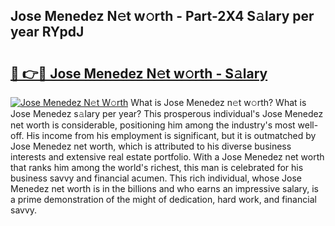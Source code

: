 ## Jose Menedez N𝚎t w𝚘rth - Part-2X4 S𝚊lary per year RYpdJ

# <h2><a href="http://gc0a9q.nevu.top/?p=Jose+Menedez">🔗 👉🔴 Jose Menedez N𝚎t w𝚘rth - S𝚊lary</a></h2>

[![Jose Menedez N𝚎t W𝚘rth](https://i.imgur.com/Oavwk0R.jpeg)](http://gc0a9q.nevu.top/?p=Jose+Menedez)
What is Jose Menedez n𝚎t w𝚘rth? What is Jose Menedez s𝚊lary per year?
This prosperous individual's Jose Menedez net worth is considerable, positioning him among the industry's most well-off. His income from his employment is significant, but it is outmatched by Jose Menedez net worth, which is attributed to his diverse business interests and extensive real estate portfolio. With a Jose Menedez net worth that ranks him among the world's richest, this man is celebrated for his business savvy and financial acumen. This rich individual, whose Jose Menedez net worth is in the billions and who earns an impressive salary, is a prime demonstration of the might of dedication, hard work, and financial savvy.
